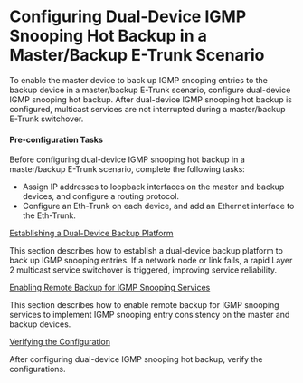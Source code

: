Configuring Dual-Device IGMP Snooping Hot Backup in a Master/Backup E-Trunk Scenario
====================================================================================

To enable the master device to back up IGMP snooping entries to the backup device in a master/backup E-Trunk scenario, configure dual-device IGMP snooping hot backup. After dual-device IGMP snooping hot backup is configured, multicast services are not interrupted during a master/backup E-Trunk switchover.

#### Pre-configuration Tasks

Before configuring dual-device IGMP snooping hot backup in a master/backup E-Trunk scenario, complete the following tasks:

* Assign IP addresses to loopback interfaces on the master and backup devices, and configure a routing protocol.
* Configure an Eth-Trunk on each device, and add an Ethernet interface to the Eth-Trunk.


[Establishing a Dual-Device Backup Platform](../../../../software/nev8r10_vrpv8r16/user/vrp/dc_vrp_rbs_cfg_0016.html)

This section describes how to establish a dual-device backup platform to back up IGMP snooping entries. If a network node or link fails, a rapid Layer 2 multicast service switchover is triggered, improving service reliability.

[Enabling Remote Backup for IGMP Snooping Services](../../../../software/nev8r10_vrpv8r16/user/vrp/dc_vrp_rbs_cfg_0017.html)

This section describes how to enable remote backup for IGMP snooping services to implement IGMP snooping entry consistency on the master and backup devices.

[Verifying the Configuration](../../../../software/nev8r10_vrpv8r16/user/vrp/dc_vrp_rbs_cfg_0018.html)

After configuring dual-device IGMP snooping hot backup, verify the configurations.